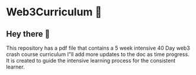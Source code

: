 # Web3Curriculum :rocket:
## Hey there :wave:
This repository has a pdf file that contains a 5 week intensive 40 Day web3 crash course curriculum
I"ll add more updates to the doc as time progress. 
It is created to guide the intensive learning process for the consistent learner.
